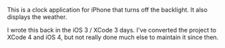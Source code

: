 This is a clock application for iPhone that turns off the backlight.  It also displays the weather.

I wrote this back in the iOS 3 / XCode 3 days.  I've converted the project to XCode 4 and iOS 4, but not really done much else to maintain it since then.
